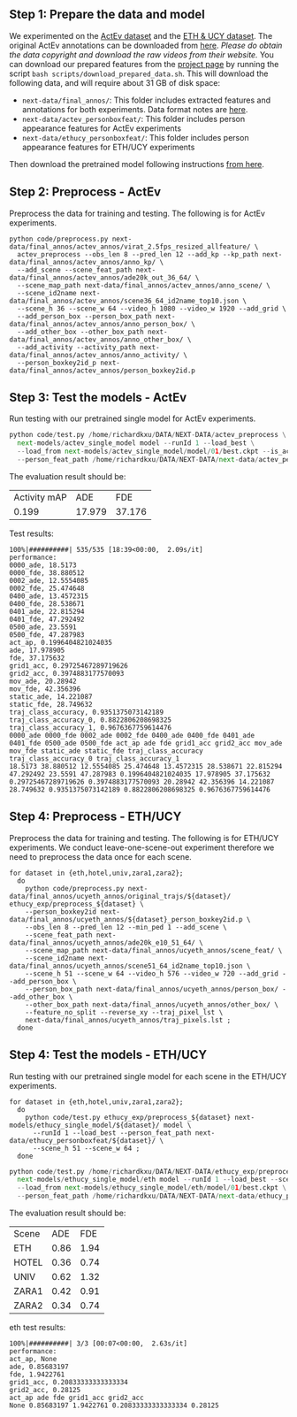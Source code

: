 
## Step 1: Prepare the data and model
We experimented on the [ActEv dataset](https://actev.nist.gov) and the
[ETH & UCY dataset](https://graphics.cs.ucy.ac.cy/research/downloads/crowd-data).
The original ActEv annotations can be downloaded from [here](https://next.cs.cmu.edu/data/actev-v1-drop4-yaml.tgz).
*Please do obtain the data copyright and download the raw videos from their website.*
You can download our prepared features from the [project page](https://next.cs.cmu.edu)
by running the script `bash scripts/download_prepared_data.sh`.
This will download the following data,
and will require about 31 GB of disk space:

- `next-data/final_annos/`: This folder includes extracted features and
annotations for both experiments. Data format notes are [here](NOTES.md#prepared-data).
- `next-data/actev_personboxfeat/`: This folder includes person appearance
features for ActEv experiments
- `next-data/ethucy_personboxfeat/`: This folder includes person appearance
features for ETH/UCY experiments

Then download the pretrained model following instructions
[from here](README.md#pretrained-models).

## Step 2: Preprocess - ActEv
Preprocess the data for training and testing.
The following is for ActEv experiments.

```
python code/preprocess.py next-data/final_annos/actev_annos/virat_2.5fps_resized_allfeature/ \
  actev_preprocess --obs_len 8 --pred_len 12 --add_kp --kp_path next-data/final_annos/actev_annos/anno_kp/ \
  --add_scene --scene_feat_path next-data/final_annos/actev_annos/ade20k_out_36_64/ \
  --scene_map_path next-data/final_annos/actev_annos/anno_scene/ \
  --scene_id2name next-data/final_annos/actev_annos/scene36_64_id2name_top10.json \
  --scene_h 36 --scene_w 64 --video_h 1080 --video_w 1920 --add_grid \
  --add_person_box --person_box_path next-data/final_annos/actev_annos/anno_person_box/ \
  --add_other_box --other_box_path next-data/final_annos/actev_annos/anno_other_box/ \
  --add_activity --activity_path next-data/final_annos/actev_annos/anno_activity/ \
  --person_boxkey2id_p next-data/final_annos/actev_annos/person_boxkey2id.p
```

## Step 3: Test the models - ActEv
Run testing with our pretrained single model for ActEv experiments.

```python
python code/test.py /home/richardkxu/DATA/NEXT-DATA/actev_preprocess \
  next-models/actev_single_model model --runId 1 --load_best \
  --load_from next-models/actev_single_model/model/01/best.ckpt --is_actev --add_kp --add_activity \
  --person_feat_path /home/richardkxu/DATA/NEXT-DATA/next-data/actev_personboxfeat --multi_decoder
```

The evaluation result should be:
<table>
  <tr>
    <td>Activity mAP</td>
    <td>ADE</td>
    <td>FDE</td>
  </tr>
  <tr>
    <td>0.199</td>
    <td>17.979</td>
    <td>37.176</td>
  </tr>
</table>

Test results:
```
100%|##########| 535/535 [18:39<00:00,  2.09s/it]
performance:
0000_ade, 18.5173
0000_fde, 38.880512
0002_ade, 12.5554085
0002_fde, 25.474648
0400_ade, 13.4572315
0400_fde, 28.538671
0401_ade, 22.815294
0401_fde, 47.292492
0500_ade, 23.5591
0500_fde, 47.287983
act_ap, 0.1996404821024035
ade, 17.978905
fde, 37.175632
grid1_acc, 0.29725467289719626
grid2_acc, 0.3974883177570093
mov_ade, 20.28942
mov_fde, 42.356396
static_ade, 14.221087
static_fde, 28.749632
traj_class_accuracy, 0.9351375073142189
traj_class_accuracy_0, 0.8822806208698325
traj_class_accuracy_1, 0.9676367759614476
0000_ade 0000_fde 0002_ade 0002_fde 0400_ade 0400_fde 0401_ade 0401_fde 0500_ade 0500_fde act_ap ade fde grid1_acc grid2_acc mov_ade mov_fde static_ade static_fde traj_class_accuracy traj_class_accuracy_0 traj_class_accuracy_1
18.5173 38.880512 12.5554085 25.474648 13.4572315 28.538671 22.815294 47.292492 23.5591 47.287983 0.1996404821024035 17.978905 37.175632 0.29725467289719626 0.3974883177570093 20.28942 42.356396 14.221087 28.749632 0.9351375073142189 0.8822806208698325 0.9676367759614476

```

## Step 4: Preprocess - ETH/UCY
Preprocess the data for training and testing. The following is for ETH/UCY
experiments. We conduct leave-one-scene-out experiment therefore we need to
preprocess the data once for each scene.

```
for dataset in {eth,hotel,univ,zara1,zara2};
  do
    python code/preprocess.py next-data/final_annos/ucyeth_annos/original_trajs/${dataset}/ ethucy_exp/preprocess_${dataset} \
    --person_boxkey2id next-data/final_annos/ucyeth_annos/${dataset}_person_boxkey2id.p \
    --obs_len 8 --pred_len 12 --min_ped 1 --add_scene \
    --scene_feat_path next-data/final_annos/ucyeth_annos/ade20k_e10_51_64/ \
    --scene_map_path next-data/final_annos/ucyeth_annos/scene_feat/ \
    --scene_id2name next-data/final_annos/ucyeth_annos/scene51_64_id2name_top10.json \
    --scene_h 51 --scene_w 64 --video_h 576 --video_w 720 --add_grid --add_person_box \
    --person_box_path next-data/final_annos/ucyeth_annos/person_box/ --add_other_box \
    --other_box_path next-data/final_annos/ucyeth_annos/other_box/ \
    --feature_no_split --reverse_xy --traj_pixel_lst \
    next-data/final_annos/ucyeth_annos/traj_pixels.lst ;
  done
```

## Step 4: Test the models - ETH/UCY
Run testing with our pretrained single model for each scene
in the ETH/UCY experiments.

```
for dataset in {eth,hotel,univ,zara1,zara2};
  do
    python code/test.py ethucy_exp/preprocess_${dataset} next-models/ethucy_single_model/${dataset}/ model \
      --runId 1 --load_best --person_feat_path next-data/ethucy_personboxfeat/${dataset}/ \
      --scene_h 51 --scene_w 64 ;
  done
```

```python
python code/test.py /home/richardkxu/DATA/NEXT-DATA/ethucy_exp/preprocess_eth \
  next-models/ethucy_single_model/eth model --runId 1 --load_best --scene_h 51 --scene_w 64 \
  --load_from next-models/ethucy_single_model/eth/model/01/best.ckpt \
  --person_feat_path /home/richardkxu/DATA/NEXT-DATA/next-data/ethucy_personboxfeat/eth 
```

The evaluation result should be:
<table>
  <tr>
    <td>Scene</td>
    <td>ADE</td>
    <td>FDE</td>
  </tr>
  <tr>
    <td>ETH</td>
    <td>0.86</td>
    <td>1.94</td>
  </tr>
  <tr>
    <td>HOTEL</td>
    <td>0.36</td>
    <td>0.74</td>
  </tr>
  <tr>
    <td>UNIV</td>
    <td>0.62</td>
    <td>1.32</td>
  </tr>
  <tr>
    <td>ZARA1</td>
    <td>0.42</td>
    <td>0.91</td>
  </tr>
  <tr>
    <td>ZARA2</td>
    <td>0.34</td>
    <td>0.74</td>
  </tr>
</table>

eth test results:
```
100%|##########| 3/3 [00:07<00:00,  2.63s/it]
performance:
act_ap, None
ade, 0.85683197
fde, 1.9422761
grid1_acc, 0.20833333333333334
grid2_acc, 0.28125
act_ap ade fde grid1_acc grid2_acc
None 0.85683197 1.9422761 0.20833333333333334 0.28125

```

